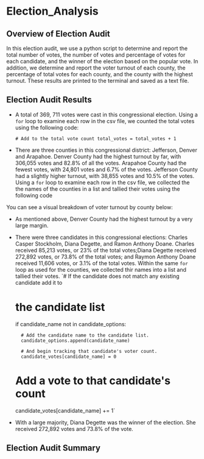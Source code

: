 # Election_Analysis
## Overview of Election Audit
In this election audit, we use a python script to determine and report the total number of votes, the number of votes and percentage of votes for each candidate, and the winner of the election based on the popular vote. In addition, we determine and report the voter turnout of each county, the percentage of total votes for each county, and the county with the highest turnout. These results are printed to the terminal and saved as a text file. 
## Election Audit Results
* A total of 369, 711 votes were cast in this congressional election.
Using a `for` loop to examine each row in the csv file, we counted the total votes using the following code:

    `# Add to the total vote count
    total_votes = total_votes + 1`

* There are three counties in this congressional district: Jefferson, Denver and Arapahoe. Denver County had the highest turnout by far, with 306,055 votes and 82.8% of all the votes. Arapahoe County had the fewest votes, with 24,801 votes and 6.7% of the votes. Jefferson County had a slightly higher turnout, with 38,855 votes and 10.5% of the votes.
Using a `for` loop to examine each row in the csv file, we collected the the names of the counties in a list and tallied their votes using the following code 

You can see a visual breakdown of voter turnout by county below:
* As mentioned above, Denver County had the highest turnout by a very large margin.
* There were three candidates in this congressional elections: Charles Casper Stockholm, Diana Degette, and Ramon Anthony Doane. Charles received 85,213 votes, or 23% of the total votes;Diana Degette received 272,892 votes, or 73.8% of the total votes; and Raymon Anthony Doane received 11,606 votes, or 3.1% of the total votes.
    Within the same `for` loop as used for the counties, we collected thir names into a list and tallied their votes. 
    `# If the candidate does not match any existing candidate add it to
    # the candidate list
    if candidate_name not in candidate_options:

        # Add the candidate name to the candidate list.
        candidate_options.append(candidate_name)

        # And begin tracking that candidate's voter count.
        candidate_votes[candidate_name] = 0

    # Add a vote to that candidate's count
    candidate_votes[candidate_name] += 1`
* With a large majority, Diana Degette was the winner of the election. She received 272,892 votes and 73.8% of the vote.
## Election Audit Summary


